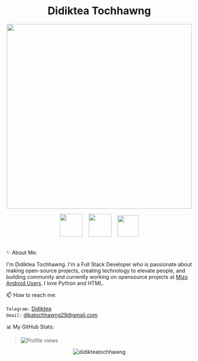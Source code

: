 <p align="center"> <h1 align="center"> Didiktea Tochhawng </h1> </p>

<p align="center"><a href="https://t.me/Didiktea/"><img src="http://studiopixel.in/wp-content/uploads/2017/11/senior-front-end-developer-openings-1.gif" width="500px" height="500px" /></a></p>
                                                                           
<p align="center"><a href="https://github.com/didikteatochhawng"><img src="https://cdn.iconscout.com/icon/free/png-256/github-108-438008.png" width="62px" height="62px"></a> &nbsp;&nbsp; <a href="https://www.facebook.com/didikteatochhawng"><img src="https://i.ibb.co/zmYNW4p/facebook.png" width="62px" height="62px"></a> &nbsp;&nbsp; <a href="https://www.instagram.com/dika_sanders"><img src="https://upload.wikimedia.org/wikipedia/commons/thumb/e/e7/Instagram_logo_2016.svg/1200px-Instagram_logo_2016.svg.png" width="58px" height="58px"></a></p>

<br>✨ About Me:

I'm Didiktea Tochhawng. I'm a Full Stack Developer who is passionate about making open-source projects, creating technology to elevate people, and building community and currently working on opensource projects at [Mizo Android Users](https://t.me/puituflynn). I love Python and HTML. 

📫 How to reach me:

`Telegram:` [Didiktea](https://t.me/Didiktea) <br> 
`Gmail:` dikatochhawng29@gmail.com

📊 My GitHub Stats:

> ![Profile views](https://gpvc.arturio.dev/didikteatochhawng)

<p align="center">
	<img src=https://github-readme-stats.vercel.app/api?username=didikteatochhawng&show_icons=true&theme=midnight-purple alt=didikteatochhawng />
</p>

